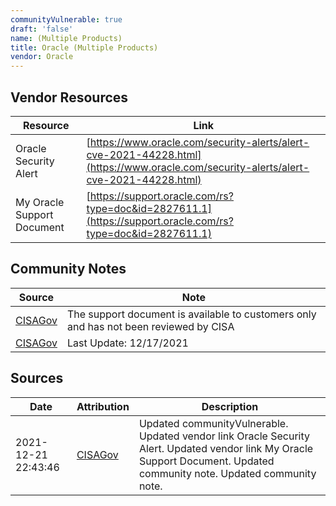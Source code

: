 ```yaml
---
communityVulnerable: true
draft: 'false'
name: (Multiple Products)
title: Oracle (Multiple Products)
vendor: Oracle
---
```


## Vendor Resources
| Resource | Link |
| --- | --- |
| Oracle Security Alert | [https://www.oracle.com/security-alerts/alert-cve-2021-44228.html](https://www.oracle.com/security-alerts/alert-cve-2021-44228.html) |
| My Oracle Support Document | [https://support.oracle.com/rs?type=doc&id=2827611.1](https://support.oracle.com/rs?type=doc&id=2827611.1) |


## Community Notes
| Source | Note |
| --- | --- |
| [CISAGov](https://raw.githubusercontent.com/cisagov/log4j-affected-db/develop/README.md) | The support document is available to customers only and has not been reviewed by CISA |
| [CISAGov](https://raw.githubusercontent.com/cisagov/log4j-affected-db/develop/README.md) | Last Update: 12/17/2021 |

## Sources
| Date | Attribution | Description |
| --- | --- | --- |
| 2021-12-21 22:43:46 | [CISAGov](https://raw.githubusercontent.com/cisagov/log4j-affected-db/develop/README.md) | Updated communityVulnerable. Updated vendor link Oracle Security Alert. Updated vendor link My Oracle Support Document. Updated community note. Updated community note.  |
